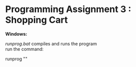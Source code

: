 # Programming Assignment 3 : Shopping Cart  

**Windows:**  

_runprog.bat_ compiles and runs the program  
run the command: 	

runprog "<inputfile>" 
	
